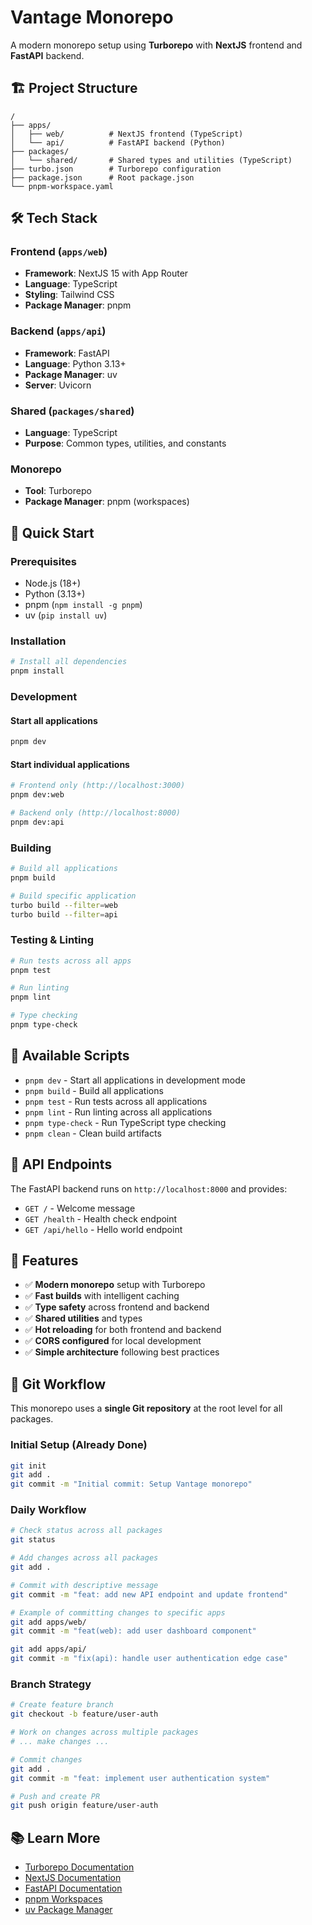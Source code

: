 # Vantage Monorepo

A modern monorepo setup using **Turborepo** with **NextJS** frontend and **FastAPI** backend.

## 🏗️ Project Structure

```
/
├── apps/
│   ├── web/          # NextJS frontend (TypeScript)
│   └── api/          # FastAPI backend (Python)
├── packages/
│   └── shared/       # Shared types and utilities (TypeScript)
├── turbo.json        # Turborepo configuration
├── package.json      # Root package.json
└── pnpm-workspace.yaml
```

## 🛠️ Tech Stack

### Frontend (`apps/web`)
- **Framework**: NextJS 15 with App Router
- **Language**: TypeScript
- **Styling**: Tailwind CSS
- **Package Manager**: pnpm

### Backend (`apps/api`)
- **Framework**: FastAPI
- **Language**: Python 3.13+
- **Package Manager**: uv
- **Server**: Uvicorn

### Shared (`packages/shared`)
- **Language**: TypeScript
- **Purpose**: Common types, utilities, and constants

### Monorepo
- **Tool**: Turborepo
- **Package Manager**: pnpm (workspaces)

## 🚀 Quick Start

### Prerequisites
- Node.js (18+)
- Python (3.13+)
- pnpm (`npm install -g pnpm`)
- uv (`pip install uv`)

### Installation
```bash
# Install all dependencies
pnpm install
```

### Development

#### Start all applications
```bash
pnpm dev
```

#### Start individual applications
```bash
# Frontend only (http://localhost:3000)
pnpm dev:web

# Backend only (http://localhost:8000)
pnpm dev:api
```

### Building

```bash
# Build all applications
pnpm build

# Build specific application
turbo build --filter=web
turbo build --filter=api
```

### Testing & Linting

```bash
# Run tests across all apps
pnpm test

# Run linting
pnpm lint

# Type checking
pnpm type-check
```

## 📝 Available Scripts

- `pnpm dev` - Start all applications in development mode
- `pnpm build` - Build all applications
- `pnpm test` - Run tests across all applications
- `pnpm lint` - Run linting across all applications
- `pnpm type-check` - Run TypeScript type checking
- `pnpm clean` - Clean build artifacts

## 🔗 API Endpoints

The FastAPI backend runs on `http://localhost:8000` and provides:

- `GET /` - Welcome message
- `GET /health` - Health check endpoint
- `GET /api/hello` - Hello world endpoint

## 🌟 Features

- ✅ **Modern monorepo** setup with Turborepo
- ✅ **Fast builds** with intelligent caching
- ✅ **Type safety** across frontend and backend
- ✅ **Shared utilities** and types
- ✅ **Hot reloading** for both frontend and backend
- ✅ **CORS configured** for local development
- ✅ **Simple architecture** following best practices

## 🔧 Git Workflow

This monorepo uses a **single Git repository** at the root level for all packages.

### Initial Setup (Already Done)
```bash
git init
git add .
git commit -m "Initial commit: Setup Vantage monorepo"
```

### Daily Workflow
```bash
# Check status across all packages
git status

# Add changes across all packages
git add .

# Commit with descriptive message
git commit -m "feat: add new API endpoint and update frontend"

# Example of committing changes to specific apps
git add apps/web/
git commit -m "feat(web): add user dashboard component"

git add apps/api/
git commit -m "fix(api): handle user authentication edge case"
```

### Branch Strategy
```bash
# Create feature branch
git checkout -b feature/user-auth

# Work on changes across multiple packages
# ... make changes ...

# Commit changes
git add .
git commit -m "feat: implement user authentication system"

# Push and create PR
git push origin feature/user-auth
```

## 📚 Learn More

- [Turborepo Documentation](https://turbo.build/repo/docs)
- [NextJS Documentation](https://nextjs.org/docs)
- [FastAPI Documentation](https://fastapi.tiangolo.com/)
- [pnpm Workspaces](https://pnpm.io/workspaces)
- [uv Package Manager](https://github.com/astral-sh/uv) 